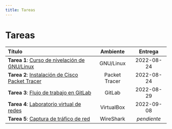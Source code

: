 ```yaml
---
title: Tareas
---
```


# Tareas

| Título                                                     | Ambiente      | Entrega
|:-----------------------------------------------------------|:-------------:|:----------:|
| **Tarea 1**: [Curso de nivelación de GNU/Linux](tarea-1)   | GNU/Linux     | 2022-08-24
| **Tarea 2**: [Instalación de Cisco Packet Tracer](tarea-2) | Packet Tracer | 2022-08-24
| **Tarea 3**: [Flujo de trabajo en GitLab](tarea-3)         | GitLab        | 2022-08-29
| **Tarea 4**: [Laboratorio virtual de redes](tarea-4)       | VirtualBox    | 2022-09-08
| **Tarea 5**: [Captura de tráfico de red](tarea-5)          | WireShark     | _pendiente_
